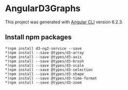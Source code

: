 # AngularD3Graphs

This project was generated with [Angular CLI](https://github.com/angular/angular-cli) version 6.2.3.

## Install npm packages

    *)npm install d3-ng2-service --save
    *)npm install --save @types/d3-array
    *)npm install --save @types/d3-axis
    *)npm install --save @types/d3-brush
    *)npm install --save @types/d3-scale
    *)npm install --save @types/d3-selection
    *)npm install --save @types/d3-shape
    *)npm install --save @types/d3-time-format
    *)npm install --save @types/d3-zoom

